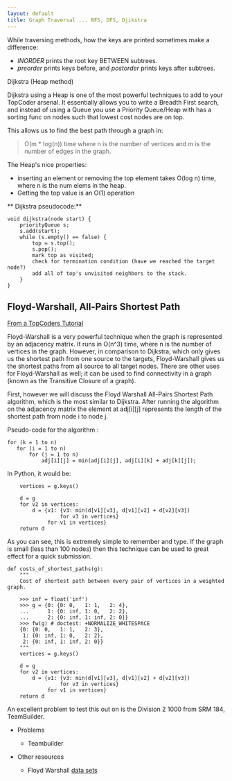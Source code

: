 ```yaml
---
layout: default
title: Graph Traversal ... BFS, DFS, Djikstra
---
```


While traversing methods, how the keys are printed sometimes make a difference:

- *INORDER* prints the root key BETWEEN subtrees.
- *preorder* prints keys before, and *postorder* prints keys after subtrees.


Dijkstra (Heap method)

Dijkstra using a Heap is one of the most powerful techniques to add to your TopCoder arsenal. It essentially allows you to write a Breadth First search, and instead of using a Queue you use a Priority Queue/Heap with  has a sorting func on nodes such that lowest cost nodes are on top.

This allows us to find the best path through a graph in:

> O(m * log(n)) time where n is the number of vertices and m is the number of edges in the graph.

The Heap's nice properties:

- inserting an element or removing the top element takes O(log n) time, where n is the num elems in the heap. 
- Getting the top value is an O(1) operation


** Dijkstra pseudocode:**

    void dijkstra(node start) {
        priorityQueue s;
        s.add(start);
        while (s.empty() == false) {
            top = s.top();
            s.pop();
            mark top as visited;
            check for termination condition (have we reached the target node?)
            add all of top's unvisited neighbors to the stack.
        }
    }



## Floyd-Warshall, All-Pairs Shortest Path

[From a TopCoders Tutorial](http://community.topcoder.com/tc?module=Static&d1=tutorials&d2=graphsDataStrucs3)



Floyd-Warshall is a very powerful technique when the graph is represented by an adjacency matrix. It runs in O(n^3) time, where n is the number of vertices in the graph. However, in comparison to Dijkstra, which only gives us the shortest path from one source to the targets, Floyd-Warshall gives us the shortest paths from all source to all target nodes. There are other uses for Floyd-Warshall as well; it can be used to find connectivity in a graph (known as the Transitive Closure of a graph). 

First, however we will discuss the Floyd Warshall All-Pairs Shortest Path algorithm, which is the most similar to Dijkstra. After running the algorithm on the adjacency matrix the element at adj[i][j] represents the length of the shortest path from node i to node j. 

Pseudo-code for the algorithm :

    for (k = 1 to n)
       for (i = 1 to n)
           for (j = 1 to n)
               adj[i][j] = min(adj[i][j], adj[i][k] + adj[k][j]);

In Python, it would be:

        vertices = g.keys()

        d = g
        for v2 in vertices:
            d = {v1: {v3: min(d[v1][v3], d[v1][v2] + d[v2][v3])
                     for v3 in vertices}
                 for v1 in vertices}
        return d

As you can see, this is extremely simple to remember and type. If the graph is small (less than 100 nodes) then this technique can be used to great effect for a quick submission. 

    def costs_of_shortest_paths(g):
        """
        Cost of shortest path between every pair of vertices in a weighted graph.

        >>> inf = float('inf')
        >>> g = {0: {0: 0,   1: 1,   2: 4},
        ...      1: {0: inf, 1: 0,   2: 2},
        ...      2: {0: inf, 1: inf, 2: 0}}
        >>> fw(g) # doctest: +NORMALIZE_WHITESPACE
        {0: {0: 0,   1: 1,   2: 3},
         1: {0: inf, 1: 0,   2: 2},
         2: {0: inf, 1: inf, 2: 0}}
        """
        vertices = g.keys()

        d = g
        for v2 in vertices:
            d = {v1: {v3: min(d[v1][v3], d[v1][v2] + d[v2][v3])
                     for v3 in vertices}
                 for v1 in vertices}
        return d


An excellent problem to test this out on is the Division 2 1000 from SRM 184, TeamBuilder.

- Problems
  - Teambuilder

- Other resources
  - Floyd Warshall [data sets](https://www.cs.usfca.edu/~galles/visualization/Floyd.html)






